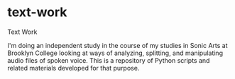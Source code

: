 # text-work
Text Work

I'm doing an independent study in the course of my studies in Sonic Arts at Brooklyn College looking at ways of analyzing, splitting, and manipulating audio files of spoken voice.
This is a repository of Python scripts and related materials developed for that purpose.
